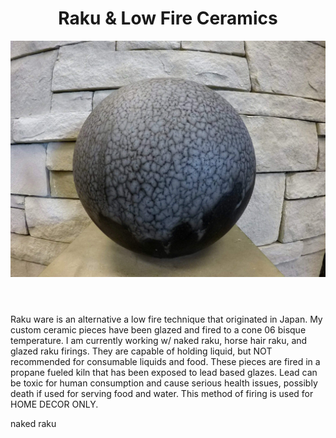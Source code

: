 <html>
<title>E.Y.E Ceramics</title>
<body>
	<header> 
	<h1>Raku & Low Fire Ceramics</h1>
	
<img src="Blue.jpg">
</header>
<p>Raku ware is an alternative a low fire technique that originated in Japan. My custom ceramic pieces have been glazed and fired to a cone 06 bisque temperature. I am currently working w/ naked raku, horse hair raku, and glazed raku firings. They are capable of holding liquid, but NOT recommended for consumable liquids and food. These pieces are fired in a propane fueled kiln that has been exposed to lead based glazes. Lead can be toxic for human consumption and cause serious health issues, possibly death if used for serving food and water. This method of firing is used for HOME DECOR ONLY. </p>
<h>naked raku</h>
</body>
</html>		
